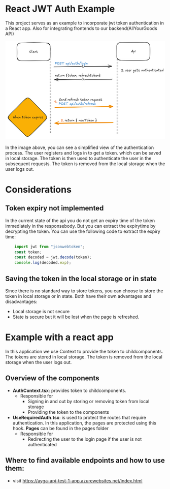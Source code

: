 # React JWT Auth Example
This project serves as an example to incorporate jwt token authentication in a React app. Also for integrating frontends to our backend(AllYourGoods API)

![alt text](public/auth-clientside.png)

In the image above, you can see a simplified view of the authentication process.
The user registers and logs in to get a token. which can be saved in local storage. The token is then used to authenticate the user in the subsequent requests. The token is removed from the local storage when the user logs out.

# Considerations
## Token expiry not implemented
In the current state of the api you do not get an expiry time of the token immediately in the responsebody. But you can extract the expirytime by decrypting the token. You can use the following code to extract the expiry time:

```javascript
	import jwt from "jsonwebtoken";
	const token;
	const decoded = jwt.decode(token);
	console.log(decoded.exp);
```
## Saving the token in the local storage or in state
  Since there is no standard way to store tokens, you can choose to store the token in local storage or in state. Both have their own advantages and disadvantages:
  - Local storage is not secure
  - State is secure but it will be lost when the page is refreshed.

# Example with a react app
In this application we use Context to provide the token to childcomponents. The tokens are stored in local storage. The token is removed from the local storage when the user logs out.

## Overview of the components
- **AuthContext.tsx**: provides token to childcomponents.
	- Responsible for
    	- Signing in and out by storing or removing token from local storage
		- Providing the token to the components
- **UseRequiredAuth.tsx**: is used to protect the routes that require authentication. In this application, the pages are protected using this hook. **Pages** can be found in the pages folder
	- Responsible for
	 	- Redirecting the user to the login page if the user is not authenticated

## Where to find available endpoints and how to use them:
- visit https://ayga-api-test-1-app.azurewebsites.net/index.html

